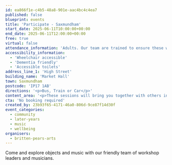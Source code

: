 ```yaml
---
id: ea866f1e-c4b5-48a8-901e-aac4bc4c4ea7
published: false
blueprint: events
title: 'Participate - Saxmundham'
start_date: 2025-06-11T10:00:00+00:00
end_date: 2025-06-11T12:00:00+00:00
free: true
virtual: false
attendance_information: 'Adults. Our team are trained to ensure these workshops are suitable for those living with long term health conditions, including Dementia and Parkinson’s.'
accessibility_information:
  - 'Wheelchair accessible'
  - 'Dementia friendly'
  - 'Accessible toilets'
address_line_1: 'High Street'
building_name: 'Market Hall'
town: Saxmundham
postcode: 'IP17 1AB'
directions: '<p>Bus, Train or Car</p>'
content_area: '<p>These sessions will bring you together with others in your local community, providing an opportunity to take part in activities. Sessions last for two hours and refreshments are provided. No musical experience is necessary.</p>'
cta: 'No booking required'
created_by: 23b93f65-4171-46a0-806d-9ce87f14d30f
event_categories:
  - community
  - later-years
  - music
  - wellbeing
organisers:
  - britten-pears-arts
---
```

Come and explore objects and music with our friendly team of workshop leaders and musicians.
